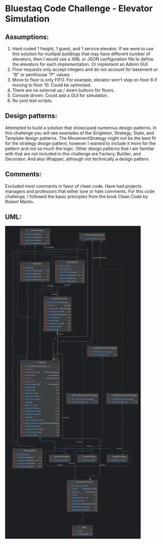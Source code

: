 <h1>Bluestaq Code Challenge - Elevator Simulation</h1>
<p>
  <h2>Assumptions:</h2>
  <ol>
    <li>
      Hard coded 1 freight, 1 guest, and 1 service elevator. If we were to
      use this solution for multiple buildings that may have different number of
      elevators, then I would use a XML or JSON configuration file to define the
      elevators for each implementation. Or implement an Admin GUI.
    </li>
    <li>
      Floor requests only accept integers and do not account for basement or
      "B" or penthouse "P" values.
    </li>
    <li>
      Move to floor is only FIFO. For example, elevator won't stop on floor
      8 if moving to floor 10. Could be optimized.
    </li>
    <li>
      There are no external up / down buttons for floors.
    </li>
    <li>Console driven. Could add a GUI for simulation.</li>
    <li>No junit test scripts.</li>
  </ol>
</p>
<p>
  <h2>Design patterns:</h2> 
  Attempted to build a solution that showcased numerous design
  patterns. In this challenge you will see examples of the Singleton, Strategy,
  State, and Template design patterns. The MovementStrategy might not be the
  best fit for the strategy design pattern, however I wanted to include it more
  for the pattern and not so much the logic. Other design patterns that I am
  familiar with that are not included in this challenge are Factory, Builder,
  and Decorator. And also Wrapper, although not technically a design pattern.
</p>
<p>
  <h2>Comments:</h2> 
  Excluded most comments in favor of clean code. Have had projects
  managers and professors that either love or hate comments. For this code
  challenge, I followed the basic principles from the book Clean Code by Robert
  Martin.
</p>
<p>
  <h2>UML:</h2>
</p>

![Elevator System Class Diagram](images/Elevator_UML.png)

